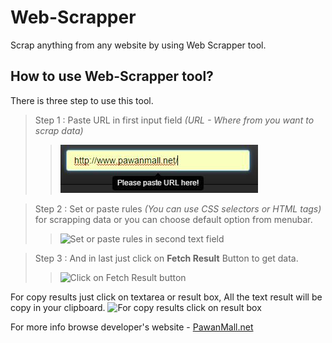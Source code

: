 # Web-Scrapper 
Scrap anything from any website by using Web Scrapper tool.
## How to use Web-Scrapper tool?
There is three step to use this tool.

> Step 1 : Paste URL in first input field _(URL - Where from you want to scrap data)_
>> ![Paste URL in first text field](https://raw.githubusercontent.com/MrPawanMall/Web-Scrapper/demo_files/Step-1-web-scrapper-pawan-mall.JPG)

> Step 2 : Set or paste rules _(You can use CSS selectors or HTML tags)_ for scrapping data or you can choose default option from  menubar.
>> ![Set or paste rules in second text field]({{site.baseurl}}/https://raw.githubusercontent.com/MrPawanMall/Web-Scrapper/demo_files/Step-2-web-scrapper-pawan-mall.JPG)

> Step 3 : And in last just click on **Fetch Result** Button to get data. 
>> ![Click on Fetch Result button]({{site.baseurl}}/https://raw.githubusercontent.com/MrPawanMall/Web-Scrapper/demo_files/Step-3-web-scrapper-pawan-mall.JPG)

   

For copy results just click on textarea or result box, All the text result will be copy in your clipboard. 
 ![For copy results click on result box]({{site.baseurl}}/https://raw.githubusercontent.com/MrPawanMall/Web-Scrapper/demo_files/results-web-scrapper-pawan-mall.JPG)

For more info browse developer's website - [PawanMall.net](http://www.pawanmall.net "Click here to get more info or new tools.")

